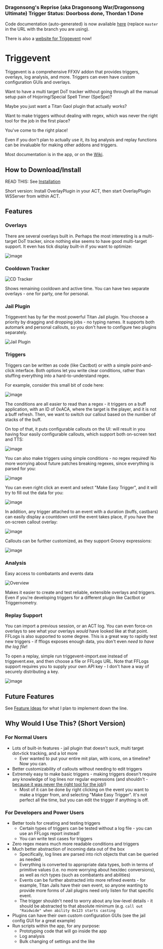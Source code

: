 ### Dragonsong's Reprise (aka Dragonsong War/Dragonsong Ultimate) Trigger Status: Doorboss done, Thordan 1 Done

Code documentation (auto-generated) is now available [here](https://xpdota.github.io/event-trigger/master/javadoc/allclasses-index.html) (replace `master` in the URL with the branch you are using).

There is also a [website for Triggevent](https://triggevent.io/) now!

# Triggevent

Triggevent is a comprehensive FFXIV addon that provides triggers, overlays, log analysis, and more. Triggers can even
have custom configuration GUIs and overlays.

Want to have a multi target DoT tracker without going through all the manual setup pain of Hojoring/Special Spell
Timer (SpeSpe)?

Maybe you just want a Titan Gaol plugin that actually works?

Want to make triggers without dealing with regex, which was never the right tool for the job in the first place?

You've come to the right place!

Even if you don't plan to actually use it, its log analysis and replay functions can be invaluable for making other
addons and triggers.

Most documentation is in the app, or on the [Wiki](https://github.com/xpdota/event-trigger/wiki/).

## How to Download/Install

READ THIS: See [Installation](https://github.com/xpdota/event-trigger/wiki/Installation-and-Setup)

Short version: Install OverlayPlugin in your ACT, then start OverlayPlugin WSServer from within ACT.

## Features

### Overlays

There are several overlays built in. Perhaps the most interesting is a multi-target DoT tracker, since nothing else
seems to have good multi-target support. It even has tick display built-in if you want to optimize:

![image](https://user-images.githubusercontent.com/14287379/158668694-38697d1f-3e3a-4afb-8b68-bb8c9ff531fb.png)

### Cooldown Tracker

![CD Tracker](https://i.imgur.com/FgSHZY8.png)

Shows remaining cooldown and active time. You can have two separate overlays - one for party, one for personal.

### Jail Plugin

Triggevent has by far the most powerful Titan Jail plugin. You choose a priority by dragging and dropping jobs - no
typing names. It supports both automark and personal callouts, so you don't have to configure two plugins separately.

![Jail Plugin](https://user-images.githubusercontent.com/14287379/142813080-c44d1ff7-873b-4119-9c15-1212c9e31133.png)

### Triggers

Triggers can be written as code (like Cactbot) or with a simple point-and-click interface. Both options let you write
clear conditions, rather than stuffing everything into a hard-to-understand regex.

For example, consider this small bit of code here:

![image](https://user-images.githubusercontent.com/14287379/158666921-7bcc2ee2-f80c-44c3-9750-7e09c0f2b8f2.png)

The conditions are all easier to read than a regex - it triggers on a buff application, with an ID of 0xACA, where the
target is the player, and it is not a buff refresh. Then, we want to switch our callout based on the number of stacks of
the buff.

On top of that, it puts configurable callouts on the UI: will result in you having four easily configurable callouts,
which support both on-screen text and TTS:

![image](https://user-images.githubusercontent.com/14287379/158667132-b2d816a9-34c7-414a-9079-93dab4703760.png)

You can also make triggers using simple conditions - no regex required! No more worrying about future patches breaking
regexes, since everything is parsed for you:

![image](https://user-images.githubusercontent.com/14287379/158667347-286d6afa-3392-4526-a8ff-0fe7a7879144.png)

You can even right click an event and select "Make Easy Trigger", and it will try to fill out the data for you:

![image](https://cdn.discordapp.com/attachments/551476873717088279/956345688432721920/unknown.png)

In addition, any trigger attached to an event with a duration (buffs, castbars) can easily display a countdown until the
event takes place, if you have the on-screen callout overlay:

![image](https://user-images.githubusercontent.com/14287379/158667758-97a47fec-5ff6-476d-a511-b868b43086f3.png)

Callouts can be further customized, as they support Groovy expressions:

![image](https://user-images.githubusercontent.com/14287379/158668357-6ad34ac9-42ec-4cd0-8177-80275ef9ebc0.png)

### Analysis

Easy access to combatants and events data

![Overview](https://user-images.githubusercontent.com/14287379/142812965-7666c15e-12b3-4b6c-91a6-ed38820a7aa8.png)

Makes it easier to create and test reliable, extensible overlays and triggers. Even if you're developing triggers for a
different plugin like Cactbot or Triggernometry.

### Replay Support

You can import a previous session, or an ACT log. You can even force-on overlays to see what your overlays *would*
have looked like at that point. FFLogs is also supported to some degree. This is a great way to rapidly test new
triggers - if fflogs exposes enough data, you don't even *need to have the log file*!

To open a replay, simple run triggevent-import.exe instead of triggevent.exe, and then choose a file or FFLogs URL. Note
that FFLogs support requires you to supply your own API key - I don't have a way of securely distributing a key.

![image](https://user-images.githubusercontent.com/14287379/158670751-3252a0d1-854b-47a7-8a47-2a74a2cf30bd.png)

## Future Features

See [Feature Ideas](https://github.com/xpdota/event-trigger/wiki/Feature-Ideas) for what I plan to implement down the
line.

## Why Would I Use This? (Short Version)

### For Normal Users

* Lots of built-in features - jail plugin that doesn't suck, multi target dot+tick tracking, and a lot more
  - Ever wanted to put your entire mit plan, with icons, on a timeline? Now you can.
* Better customizability of callouts without needing to edit triggers
* Extremely easy to make basic triggers - making triggers doesn't require any knowledge of log lines nor regular expressions (and shouldn't - [because it was never the right tool for the job](https://github.com/xpdota/event-trigger/wiki/Why-is-Regex-Bad-for-Triggers%3F)!)
  - Most of it can be done by right clicking on the event you want to make a trigger from, and selecting "Make Easy Trigger". It's not perfect all the time, but you can edit the trigger if anything is off.

### For Developers and Power Users
* Better tools for creating and testing triggers
  - Certain types of triggers can be tested without a log file - you can use an FFLogs report instead!
  - You can write test cases for triggers
* Zero regex means much more readable conditions and triggers
* Much better abstraction of incoming data out of the box
  - Specifically, log lines are parsed into rich objects that can be queried as needed
  - Everything is converted to appropriate data types, both in terms of primitive values (i.e. no more worrying about hex/dec conversions), as well as rich types (such as combatants and abilities)
  - Events can be further abstracted into more refined events - for example, Titan Jails have their own event, so anyone wanting to provide more forms of Jail plugins need only listen for that specific event.
  - The trigger shouldn't need to worry about any low-level details - it should be abstracted to that absolute minimum (e.g. `call out "Raidwide" when ability 0x123 starts casting`
* Plugins can have their own custom configuration GUIs (see the jail config GUI for a great example)
* Run scripts within the app, for any purpose:
  - Prototyping code that will go inside the app
  - Log analysis
  - Bulk changing of settings and the like

